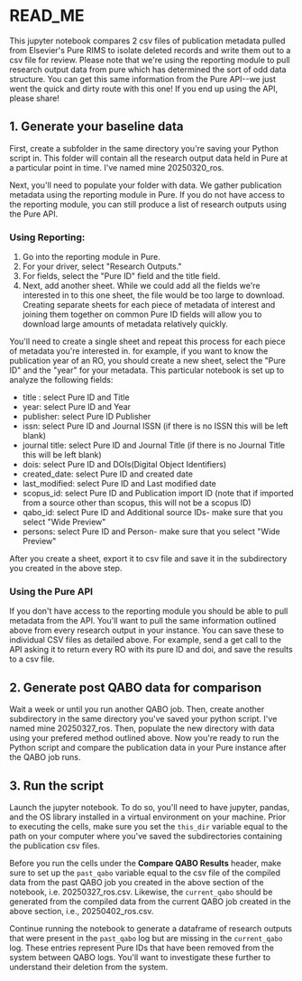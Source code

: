 # READ_ME
This jupyter notebook compares 2 csv files of publication metadata pulled from Elsevier's Pure RIMS to isolate deleted records and write them out to a csv file for review. Please note that we're using the reporting module to pull research output data from pure which has determined the sort of odd data structure. You can get this same information from the Pure API--we just went the quick and dirty route with this one! If you end up using the API, please share! 

## 1. Generate your baseline data 

First, create a subfolder in the same directory you're saving your Python script in. This folder will contain all the research output data held in Pure at a particular point in time. I've named mine 20250320_ros. 

Next, you'll need to populate your folder with data. We gather publication metadata using the reporting module in Pure. If you do not have access to the reporting module, you can still produce a list of research outputs using the Pure API. 

### Using Reporting: 
1. Go into the reporting module in Pure. 
2. For your driver, select "Research Outputs."
3. For fields, select the "Pure ID" field and the title field. 
4. Next, add another sheet. While we could add all the fields we're interested in to this one sheet, the file would be too large to download. Creating separate sheets for each piece of metadata of interest and joining them together on common Pure ID fields will allow you to download large amounts of metadata relatively quickly. 

You'll need to create a single sheet and repeat this process for each piece of metadata you're interested in. for example, if you want to know the publication year of an RO, you should create a new sheet, select the "Pure ID" and the "year" for your metadata. This particular notebook is set up to analyze the following fields: 
- title : select Pure ID and Title
- year: select Pure ID and Year
- publisher: select Pure ID Publisher
- issn: select Pure ID and Journal ISSN (if there is no ISSN this will be left blank)
- journal title: select Pure ID and Journal Title (if there is no Journal Title this will be left blank)
- dois: select Pure ID and DOIs(Digital Object Identifiers)
- created_date: select Pure ID and created date
- last_modified: select Pure ID and Last modified date
- scopus_id: select Pure ID and Publication import ID (note that if imported from a source other than scopus, this will not be a scopus ID)
- qabo_id: select Pure ID and Additional source IDs- make sure that you select "Wide Preview" 
- persons: select Pure ID and Person- make sure that you select "Wide Preview"

After you create a sheet, export it to csv file and save it in the subdirectory you created in the above step. 

###  Using the Pure API 

If you don't have access to the reporting module you should be able to pull metadata from the API. You'll want to pull the same information outlined above from every research output in your instance. You can save these to individual CSV files as detailed above. For example, send a get call to the API asking it to return every RO with its pure ID and doi, and save the results to a csv file. 

## 2. Generate post QABO data for comparison
 
Wait a week or until you run another QABO job. Then, create another subdirectory in the same directory you've saved your python script. I've named mine 20250327_ros. Then, populate the new directory with data using your prefered method outlined above. Now you're ready to run the Python script and compare the publication data in your Pure instance after the QABO job runs. 

## 3. Run the script 

Launch the jupyter notebook. To do so, you'll need to have jupyter, pandas, and the OS library installed in a virtual environment on your machine. Prior to executing the cells, make sure you set the `this_dir` variable equal to the path on your computer where you've saved the subdirectories containing the publication csv files. 

Before you run the cells under the **Compare QABO Results** header, make sure to set up the `past_qabo` variable equal to the csv file of the compiled data from the past QABO job you created in the above section of the notebook, i.e. 20250327_ros.csv. Likewise, the `current_qabo` should be generated from the compiled data from the current QABO job created in the above section, i.e., 20250402_ros.csv. 

Continue running the notebook to generate a dataframe of research outputs that were present in the `past_qabo` log but are missing in the `current_qabo` log. These entries represent Pure IDs that have been removed from the system between QABO logs. You'll want to investigate these further to understand their deletion from the system. 






